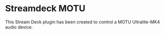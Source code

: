 # Streamdeck MOTU
This Stream Deck plugin has been created to control a MOTU Ultralite-MK4 audio device.
